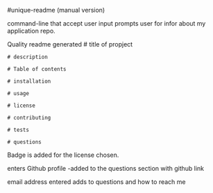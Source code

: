 #unique-readme 
(manual version)

command-line that accept user input
prompts user for infor about my application repo.

Quality readme generated
    # title of propject

    # description

    # Table of contents

    # installation

    # usage

    # license

    # contributing

    # tests
    
    # questions

Badge is added for the license chosen.

enters Github profile
    -added to the questions section with github link

email address entered
    adds to questions and how to reach me

